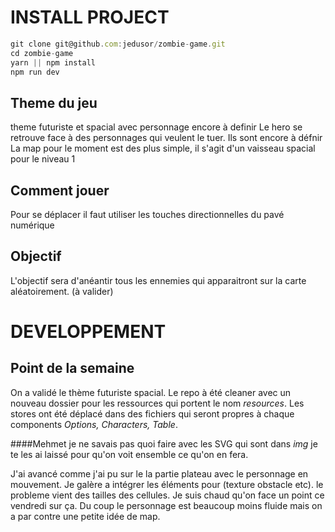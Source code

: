 

# INSTALL PROJECT

```javascript
git clone git@github.com:jedusor/zombie-game.git
cd zombie-game
yarn || npm install
npm run dev
```

## Theme du jeu

theme futuriste et spacial avec personnage encore à definir 
Le hero se retrouve face à des personnages qui veulent le tuer. Ils sont encore à défnir
La map pour le moment est des plus simple, il s'agit d'un vaisseau spacial pour le niveau 1

## Comment jouer 

Pour se déplacer il faut utiliser les touches directionnelles du pavé numérique

## Objectif 

L'objectif sera d'anéantir tous les ennemies qui apparaitront sur la carte aléatoirement. (à valider)


# DEVELOPPEMENT

## Point de la semaine

On a validé le thème futuriste spacial.
Le repo à été cleaner avec un nouveau dossier pour les ressources qui portent le nom *resources*.
Les stores ont été déplacé dans des fichiers qui seront propres à chaque components *Options, Characters, Table*.

####Mehmet
je ne savais pas quoi faire avec les SVG qui sont dans *img* je te les ai laissé pour qu'on voit ensemble ce qu'on en fera.

J'ai avancé comme j'ai pu sur le la partie plateau avec le personnage en mouvement. Je galère a intégrer les éléments pour (texture obstacle etc). le probleme vient des tailles des cellules. Je suis chaud qu'on face un point ce vendredi sur ça. 
Du coup le personnage est beaucoup moins fluide mais on a par contre une petite idée de map. 

